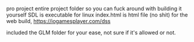 pro project
entire project folder so you can fuck around with building it yourself
SDL is executable for linux
index.html is html file (no shit) for the web build, https://iogamesplayer.com/dss

included the GLM folder for your ease, not sure if it's allowed or not.
